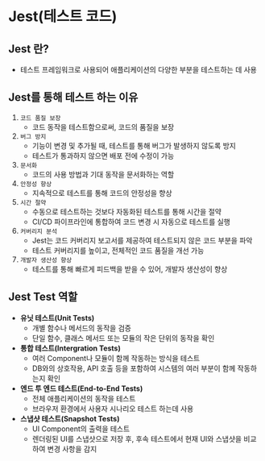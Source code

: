 # Jest(테스트 코드)

## Jest 란?

- 테스트 프레임워크로 사용되어 애플리케이션의 다양한 부분을 테스트하는 데 사용

## Jest를 통해 테스트 하는 이유

1. `코드 품질 보장`
   - 코드 동작을 테스트함으로써, 코드의 품질을 보장
2. `버그 방지`
   - 기능이 변경 및 추가될 때, 테스트를 통해 버그가 발생하지 않도록 방지
   - 테스트가 통과하지 않으면 배포 전에 수정이 가능
3. `문서화`
   - 코드의 사용 방법과 기대 동작을 문서화하는 역할
4. `안정성 향상`
   - 지속적으로 테스트를 통해 코드의 안정성을 향상
5. `시간 절약`
   - 수동으로 테스트하는 것보다 자동화된 테스트를 통해 시간을 절약
   - CI/CD 파이프라인에 통합하여 코드 변경 시 자동으로 테스트를 실행
6. `커버리지 분석`
   - Jest는 코드 커버리지 보고서를 제공하여 테스트되지 않은 코드 부분을 파악
   - 테스트 커버리지를 높이고, 전체적인 코드 품질을 개선 가능
7. `개발자 생산성 향상`
   - 테스트를 통해 빠르게 피드백을 받을 수 있어, 개발자 생산성이 향상

## Jest Test 역할

- **유닛 테스트(Unit Tests)**
  - 개별 함수나 메서드의 동작을 검증
  - 단일 함수, 클래스 메서드 또는 모듈의 작은 단위의 동작을 확인
- **통합 테스트(Intergration Tests)**
  - 여러 Component나 모듈이 함께 작동하는 방식을 테스트
  - DB와의 상호작용, API 호출 등을 포함하여 시스템의 여러 부분이 함께 작동하는지 확인
- **엔드 투 엔드 테스트(End-to-End Tests)**
  - 전체 애플리케이션의 동작을 테스트
  - 브라우저 환경에서 사용자 시나리오 테스트 하는데 사용
- **스냅샷 테스트(Snapshot Tests)**
  - UI Component의 출력을 테스트
  - 렌더링된 UI를 스냅샷으로 저장 후, 후속 테스트에서 현재 UI와 스냅샷을 비교하여 변경 사항을 감지
